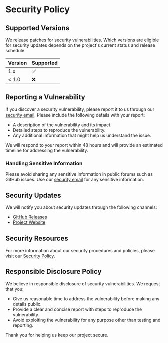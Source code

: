 # Security Policy

## Supported Versions

We release patches for security vulnerabilities. Which versions are eligible for security updates depends on the project's current status and release schedule.

| Version | Supported          |
| ------- | ------------------ |
| 1.x     | :white_check_mark: |
| < 1.0   | :x:                |

## Reporting a Vulnerability

If you discover a security vulnerability, please report it to us through our [security email](mailto:security@yourdomain.com). Please include the following details with your report:

- A description of the vulnerability and its impact.
- Detailed steps to reproduce the vulnerability.
- Any additional information that might help us understand the issue.

We will respond to your report within 48 hours and will provide an estimated timeline for addressing the vulnerability.

### Handling Sensitive Information

Please avoid sharing any sensitive information in public forums such as GitHub issues. Use our [security email](mailto:security@yourdomain.com) for any sensitive information.

## Security Updates

We will notify you about security updates through the following channels:

- [GitHub Releases](https://github.com/your-repo/releases)
- [Project Website](https://www.yourproject.com)

## Security Resources

For more information about our security procedures and policies, please visit our [Security Policy](https://www.yourproject.com/security).

## Responsible Disclosure Policy

We believe in responsible disclosure of security vulnerabilities. We request that you:

- Give us reasonable time to address the vulnerability before making any details public.
- Provide a clear and concise report with steps to reproduce the vulnerability.
- Avoid exploiting the vulnerability for any purpose other than testing and reporting.

Thank you for helping us keep our project secure.
